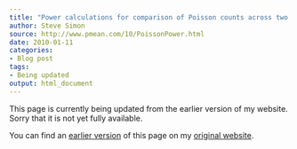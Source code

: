 ```yaml
---
title: "Power calculations for comparison of Poisson counts across two groups"
author: Steve Simon
source: http://www.pmean.com/10/PoissonPower.html
date: 2010-01-11
categories:
- Blog post
tags:
- Being updated
output: html_document
---
```


This page is currently being updated from the earlier version of my website. Sorry that it is not yet fully available.

<!---More--->

You can find an [earlier version][sim1] of this page on my [original website][sim2].

[sim1]: http://www.pmean.com/10/PoissonPower.html
[sim2]: http://www.pmean.com/original_site.html
